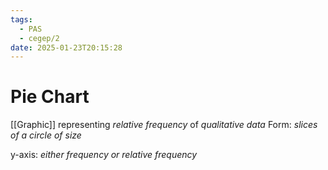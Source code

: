 ```yaml
---
tags:
  - PAS
  - cegep/2
date: 2025-01-23T20:15:28
---
```


# Pie Chart

[[Graphic]] representing *relative frequency* of *qualitative data*
Form: *slices of a circle of size*

y-axis: *either frequency or relative frequency*